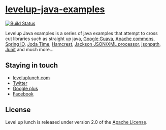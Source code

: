 [levelup-java-examples](http://www.leveluplunch.com/java/examples/)
=====================

[![Build Status](https://travis-ci.org/leveluplunch/levelup-java-exercises.png?branch=master)](https://travis-ci.org/leveluplunch/levelup-java-examples)


Levelup Java examples is a series of java examples that attempt to cross cut libraries such as straight up java, [Google Guava](https://code.google.com/p/guava-libraries/), [Apache commons](http://commons.apache.org/), [Spring IO](http://spring.io/), [Joda Time](http://www.joda.org/joda-time/), [Hamcrest](https://code.google.com/p/hamcrest/), [Jackson JSON/XML processor](http://wiki.fasterxml.com/JacksonHome), [jsonpath](http://goessner.net/articles/JsonPath/), [Junit](http://junit.org/) and much more...


## Staying in touch

* [leveluplunch.com](http://www.leveluplunch.com)
* [Twitter](https://twitter.com/leveluplunch)
* [Google plus](https://plus.google.com/+Leveluplunch)
* [Facebook](https://www.facebook.com/leveluplunch)

	
## License

Level up lunch is released under version 2.0 of the [Apache License](http://www.apache.org/licenses/LICENSE-2.0).
